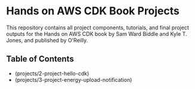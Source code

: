 # Hands on AWS CDK Book Projects

This repository contains all project components, tutorials, and final project outputs for the Hands on AWS CDK book by Sam Ward Biddle and Kyle T. Jones, and published by O'Reilly.

## Table of Contents

- (projects/2-project-hello-cdk)
- (projects/3-project-energy-upload-notification)

